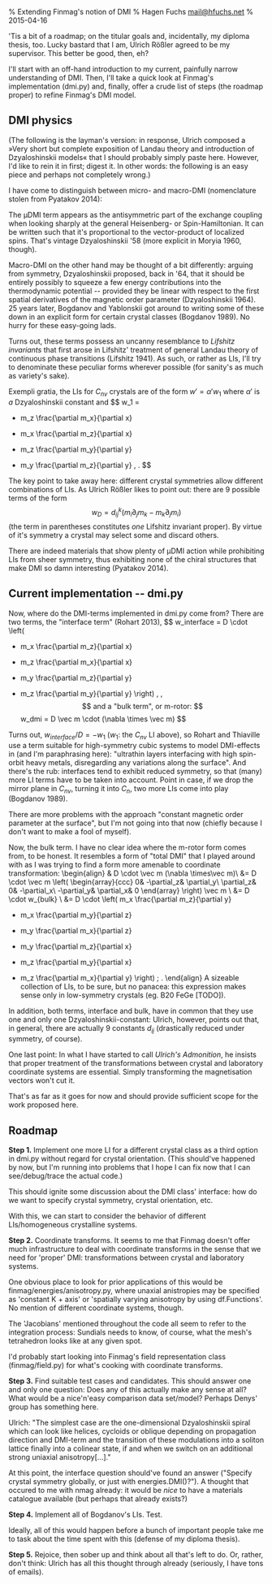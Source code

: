 % Extending Finmag's notion of DMI
% Hagen Fuchs <mail@hfuchs.net>
% 2015-04-16


'Tis a bit of a roadmap; on the titular goals and, incidentally, my
diploma thesis, too.  Lucky bastard that I am, Ulrich Rößler agreed to
be my supervisor.  This better be good, then, eh?

I'll start with an off-hand introduction to my current, painfully narrow
understanding of DMI.  Then, I'll take a quick look at Finmag's
implementation (dmi.py) and, finally, offer a crude list of steps (the
roadmap proper) to refine Finmag's DMI model.

DMI physics
------------------------

(The following is the layman's version: in response, Ulrich composed
a »Very short but complete exposition of Landau theory and introduction
of Dzyaloshinskii models« that I should probably simply paste here.
However, I'd like to rein it in first; digest it.  In other words: the
following is an easy piece and perhaps not completely wrong.)

I have come to distinguish between micro- and macro-DMI (nomenclature stolen
from Pyatakov 2014):

The µDMI term appears as the antisymmetric part of the exchange coupling when
looking sharply at the general Heisenberg- or Spin-Hamiltonian.  It can be
written such that it's proportional to the vector-product of localized spins.
That's vintage Dzyaloshinskii '58 (more explicit in Moryia 1960, though).

Macro-DMI on the other hand may be thought of a bit differently: arguing from
symmetry, Dzyaloshinskii proposed, back in '64, that it should be entirely
possibly to squeeze a few energy contributions into the thermodynamic
potential -- provided they be linear with respect to the first spatial
derivatives of the magnetic order parameter (Dzyaloshinskii 1964).  25 years
later, Bogdanov and Yablonskii got around to writing some of these down in an
explicit form for certain crystal classes (Bogdanov 1989).  No hurry for these
easy-going lads.

Turns out, these terms possess an uncanny resemblance to *Lifshitz
invariants* that first arose in Lifshitz' treatment of general Landau
theory of continuous phase transitions (Lifshitz 1941).  As such, or
rather as LIs, I'll try to denominate these peculiar forms wherever
possible (for sanity's as much as variety's sake).

Exempli gratia, the LIs for $C_{nv}$ crystals are of the form $w' = \alpha' w_1$
where $\alpha'$ is *a* Dzyaloshinskii constant and
$$
w_1 =
+ m_z \frac{\partial m_x}{\partial x}
- m_x \frac{\partial m_z}{\partial x}
+ m_z \frac{\partial m_y}{\partial y}
- m_y \frac{\partial m_z}{\partial y} \, .
$$

The key point to take away here: different crystal symmetries allow
different combinations of LIs.  As Ulrich Rößler likes to point out: there are
9 possible terms of the form
$$
w_D  =  d_{ij}^k (  m_i  \partial_j  m_k - m_k \partial_j m_i)
$$
(the term in parentheses constitutes *one* Lifshitz invariant proper).
By virtue of it's symmetry a crystal may select some and discard others.

There are indeed materials that show plenty of µDMI action while prohibiting
LIs from sheer symmetry, thus exhibiting none of the chiral structures that
make DMI so damn interesting (Pyatakov 2014).



Current implementation -- dmi.py
-----------------------------------

Now, where do the DMI-terms implemented in dmi.py come from?   There are two
terms, the "interface term" (Rohart 2013),
$$
w_interface = D \cdot \left(
+ m_x \frac{\partial m_z}{\partial x}
- m_z \frac{\partial m_x}{\partial x}
+ m_y \frac{\partial m_z}{\partial y}
- m_z \frac{\partial m_y}{\partial y}
\right) \, ,
$$
and a "bulk term", or m-rotor:
$$
w_dmi = D \vec m \cdot (\nabla \times \vec m)
$$

Turns out, $w_{interface}/D = -w_1$ ($w_1$: the $C_{nv}$ LI above), so Rohart and
Thiaville use a term suitable for high-symmetry cubic systems to model
DMI-effects in (and I'm paraphrasing here): "ultrathin layers interfacing with
high spin-orbit heavy metals, disregarding any variations along the surface".
And there's the rub: interfaces tend to exhibit reduced symmetry, so that
(many) more LI terms have to be taken into account.  Point in case, if we drop
the mirror plane in $C_{nv}$, turning it into $C_n$, two more LIs come into play
(Bogdanov 1989).

There are more problems with the approach "constant magnetic order parameter
at the surface", but I'm not going into that now (chiefly because I don't want
to make a fool of myself).

Now, the bulk term.  I have no clear idea where the m-rotor form comes from,
to be honest.  It resembles a form of "total DMI" that I played around with as
I was trying to find a form more amenable to coordinate transformation:
\begin{align}
&  D \cdot \vec m (\nabla \times\vec m)\\
&=
D \cdot \vec m \left(
\begin{array}{ccc}
  0& -\partial_z& \partial_y\\
  \partial_z& 0& -\partial_x\\
  -\partial_y& \partial_x& 0
\end{array}
\right) \vec m \\
&=
D \cdot w_{bulk} \\
&=
D \cdot \left(
m_x \frac{\partial m_z}{\partial y}
- m_x \frac{\partial m_y}{\partial z}
+ m_y \frac{\partial m_x}{\partial z}
- m_y \frac{\partial m_z}{\partial x}
+ m_z \frac{\partial m_y}{\partial x}
- m_z \frac{\partial m_x}{\partial y}
\right) \; .
\end{align}
A sizeable collection of LIs, to be sure, but no panacea: this expression
makes sense only in low-symmetry crystals (eg. B20 FeGe [TODO]).

In addition, both terms, interface and bulk, have in common that they
use one and only one Dzyaloshinskii-constant: Ulrich, however, points
out that, in general, there are actually 9 constants $d_{ij}$
(drastically reduced under symmetry, of course).

One last point: In what I have started to call *Ulrich's Admonition*, he
insists that proper treatment of the transformations between crystal and
laboratory coordinate systems are essential.  Simply transforming the
magnetisation vectors won't cut it.

That's as far as it goes for now and should provide sufficient scope for the
work proposed here.


Roadmap
----------

**Step 1.**
Implement one more LI for a different crystal class as a third option in
dmi.py without regard for crystal orientation.
(This should've happened by now, but I'm running into problems that
I hope I can fix now that I can see/debug/trace the actual code.)

This should ignite some discussion about the DMI class' interface: how do we
want to specify crystal symmetry, crystal orientation, etc.

With this, we can start to consider the behavior of different LIs/homogeneous
crystalline systems.

**Step 2.**
Coordinate transforms.  It seems to me that Finmag doesn't offer much
infrastructure to deal with coordinate transforms in the sense that we
need for 'proper' DMI: transformations between crystal and laboratory
systems.

One obvious place to look for prior applications of this would be
finmag/energies/anisotropy.py, where unaxial anistropies may be
specified as 'constant K + axis' or 'spatially varying anisotropy by
using df.Functions'.  No mention of different coordinate systems,
though.

The 'Jacobians' mentioned throughout the code all seem to refer to the
integration process: Sundials needs to know, of course, what the mesh's
tetrahedron looks like at any given spot.

I'd probably start looking into Finmag's field representation class
(finmag/field.py) for what's cooking with coordinate transforms.

**Step 3.**
Find suitable test cases and candidates.  This should answer one and only one
question: Does any of this actually make any sense at all?  What would be
a nice'n'easy comparison data set/model?  Perhaps Denys' group has something
here.

Ulrich: "The simplest case are the one-dimensional Dzyaloshinskii spiral
which can look like helices, cycloids or oblique depending on
propagation direction and DMI-term and the transition of these
modulations into a soliton lattice finally into a colinear state, if and
when we switch on an additional strong uniaxial anisotropy[...]."

At this point, the interface question should've found an answer ("Specify
crystal symmetry globally, or just with energies.DMI()?").  A thought that
occured to me with nmag already: it would be *nice* to have a materials
catalogue available (but perhaps that already exists?)

**Step 4.**
Implement all of Bogdanov's LIs.  Test.

Ideally, all of this would happen before a bunch of important people take me
to task about the time spent with this (defense of my diploma thesis).

**Step 5.**
Rejoice, then sober up and think about all that's left to do.   Or,
rather, don't think: Ulrich has all this thought through already
(seriously, I have tons of emails).

